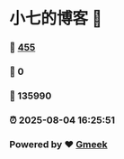 # 小七的博客 :link:  
### :page_facing_up: [455](/tag.html) 
### :speech_balloon: 0 
### :hibiscus: 135990 
### :alarm_clock: 2025-08-04 16:25:51 
### Powered by :heart: [Gmeek](https://github.com/Meekdai/Gmeek)
